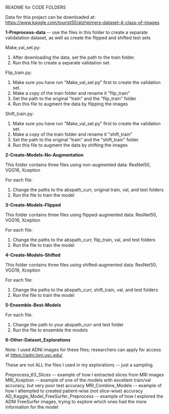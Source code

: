 README for CODE FOLDERS

Data for this project can be downloaded at:
https://www.kaggle.com/tourist55/alzheimers-dataset-4-class-of-images


**1-Preprocess-data** -- use the files in this folder to create a separate validatation dataset, as well as create the flipped and shifted test sets

Make_val_set.py: 
1. After downloading the data, set the path to the train folder.
2. Run this file to create a separate validation set.

Flip_train.py: 
1. Make sure you have run "Make_val_set.py" first to create the validation set.
2. Make a copy of the train folder and rename it "flip_train"
3. Set the path to the original "train" and the "flip_train" folder
4. Run this file to augment the data by flipping the images

Shift_train.py: 
1. Make sure you have run "Make_val_set.py" first to create the validation set.
2. Make a copy of the train folder and rename it "shift_train"
3. Set the path to the original "train" and the "shift_train" folder
4. Run this file to augment the data by shifting the images

**2-Create-Models-No-Augmentation**

This folder contains three files using non-augmented data: ResNet50, VGG16, Xception

For each file: 

1. Change the paths to the abspath_curr, original train, val, and test folders 
3. Run the file to train the model

**3-Create-Models-Flipped**

This folder contains three files using flipped-augmented data: ResNet50, VGG16, Xception

For each file: 

1. Change the paths to the abspath_curr, flip_train, val, and test folders 
3. Run the file to train the model

**4-Create-Models-Shifted**


This folder contains three files using shifted-augmented data: ResNet50, VGG16, Xception

For each file: 

1. Change the paths to the abspath_curr, shift_train, val, and test folders 
3. Run the file to train the model

**5-Ensemble-Best-Models**

For each file:

1. Change the path to your abspath_curr and test folder 
2. Run the file to ensemble the models

**6-Other-Dataset_Explorations**

Note: I used ADNI images for these files; researchers can apply for access at https://adni.loni.usc.edu/

These are not ALL the files I used in my explorations -- just a sampling.

Preprocess_63_Slices -- example of how I extracted slices from MRI images
MRI_Xception -- example of one of the models with excellent train/val accuracy, but very poor test accuracy
MRI_Combine_Models -- example of how I attempted to created patient-wise (not slice-wise) accuracy
AD_Kaggle_Model_FreeSurfer_Preprocess -- example of how I explored the ADNI FreeSurfer images, trying to explore which ones had the more information for the model
